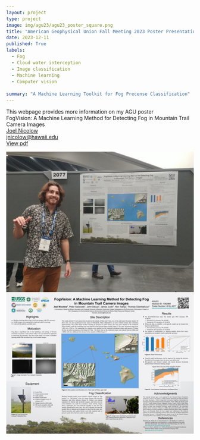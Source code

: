 ```yaml
---
layout: project
type: project
image: img/agu23/agu23_poster_square.png
title: "American Geophysical Union Fall Meeting 2023 Poster Presentation"
date: 2023-12-11
published: True
labels:
  - Fog
  - Cloud water interception
  - Image classification
  - Machine learning
  - Computer vision

summary: "A Machine Learning Toolkit for Fog Precense Classification"
---
```

This webpage provides more information on my AGU poster  
FogVision: A Machine Learning Method for Detecting Fog in Mountain Trail Camera Images  
[Joel Nicolow](https://jnicolow.github.io/)  
[jnicolow@hawaii.edu](jnicolow@hawaii.edu)  
[View pdf](https://github.com/jnicolow/jnicolow.github.io/blob/main/img/agu23/AGU2023poster_nicolow_joel.pdf)

<img class="img-fluid" src="../img/agu23/agu23_poster.jpg">
<img class="img-fluid" src="../img/agu23/AGU2023poster.jpg">



